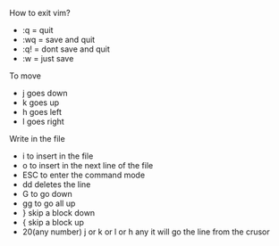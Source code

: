 How to exit vim?

- :q = quit
- :wq = save and quit
- :q! = dont save and quit
- :w = just save

To move

- j goes down
- k goes up
- h goes left
- l goes right

Write in the file

- i to insert in the file
- o to insert in the next line of the file
- ESC to enter the command mode
- dd deletes the line
- G to go down
- gg to go all up
- } skip a block down
- { skip a block up
- 20(any number) j or k or l or h any it will go the line from the crusor

